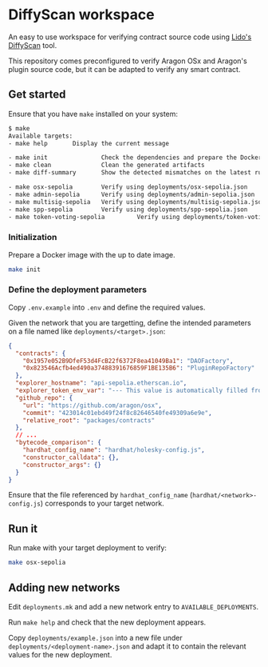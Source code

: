 # DiffyScan workspace

An easy to use workspace for verifying contract source code using [Lido's DiffyScan](https://github.com/lidofinance/diffyscan) tool.

This repository comes preconfigured to verify Aragon OSx and Aragon's plugin source code, but it can be adapted to verify any smart contract.

## Get started

Ensure that you have `make` installed on your system:

```sh
$ make
Available targets:
- make help       Display the current message

- make init               Check the dependencies and prepare the Docker image
- make clean              Clean the generated artifacts
- make diff-summary       Show the detected mismatches on the latest run under ./digest

- make osx-sepolia        Verify using deployments/osx-sepolia.json
- make admin-sepolia      Verify using deployments/admin-sepolia.json
- make multisig-sepolia   Verify using deployments/multisig-sepolia.json
- make spp-sepolia        Verify using deployments/spp-sepolia.json
- make token-voting-sepolia         Verify using deployments/token-voting-sepolia.json
```

### Initialization

Prepare a Docker image with the up to date image.

```sh
make init
```

### Define the deployment parameters

Copy `.env.example` into `.env` and define the required values.

Given the network that you are targetting, define the intended parameters on a file named like `deployments/<target>.json`:

```json
{
  "contracts": {
    "0x1957e052B9DfeF53d4FcB22f6372F8ea41049Ba1": "DAOFactory",
    "0x823546Acfb4ed490a37488391676859F1BE135B6": "PluginRepoFactory"
  },
  "explorer_hostname": "api-sepolia.etherscan.io",
  "explorer_token_env_var": "--- This value is automatically filled from .env ---",
  "github_repo": {
    "url": "https://github.com/aragon/osx",
    "commit": "423014c01ebd49f24f8c82646540fe49309a6e9e",
    "relative_root": "packages/contracts"
  },
  // ...
  "bytecode_comparison": {
    "hardhat_config_name": "hardhat/holesky-config.js",
    "constructor_calldata": {},
    "constructor_args": {}
  }
}
```

Ensure that the file referenced by `hardhat_config_name` (`hardhat/<network>-config.js`) corresponds to your target network.

## Run it

Run make with your target deployment to verify:

```sh
make osx-sepolia
```

## Adding new networks

Edit `deployments.mk` and add a new network entry to `AVAILABLE_DEPLOYMENTS`.

Run `make help` and check that the new deployment appears.

Copy `deployments/example.json` into a new file under `deployments/<deployment-name>.json` and adapt it to contain the relevant values for the new deployment.
